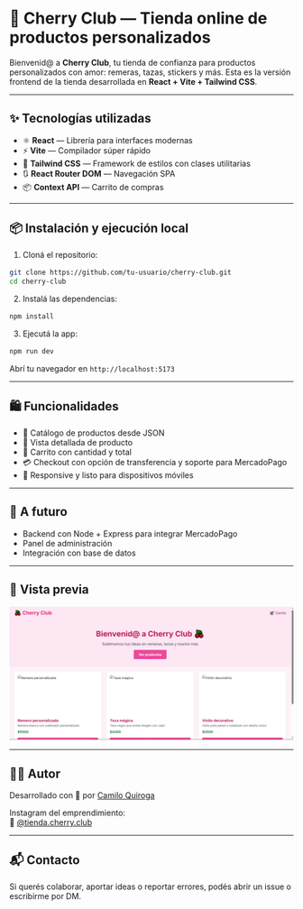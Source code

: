 # 🍒 Cherry Club — Tienda online de productos personalizados

Bienvenid@ a **Cherry Club**, tu tienda de confianza para productos personalizados con amor: remeras, tazas, stickers y más. Esta es la versión frontend de la tienda desarrollada en **React + Vite + Tailwind CSS**.

---

## ✨ Tecnologías utilizadas

- ⚛️ **React** — Librería para interfaces modernas
- ⚡ **Vite** — Compilador súper rápido
- 🎨 **Tailwind CSS** — Framework de estilos con clases utilitarias
- 🔃 **React Router DOM** — Navegación SPA
- 📦 **Context API** — Carrito de compras

---

## 📦 Instalación y ejecución local

1. Cloná el repositorio:

```bash
git clone https://github.com/tu-usuario/cherry-club.git
cd cherry-club
```

2. Instalá las dependencias:

```bash
npm install
```

3. Ejecutá la app:

```bash
npm run dev
```

Abrí tu navegador en `http://localhost:5173`

---

## 🛍️ Funcionalidades

- 📃 Catálogo de productos desde JSON
- 🧩 Vista detallada de producto
- 🛒 Carrito con cantidad y total
- 💳 Checkout con opción de transferencia y soporte para MercadoPago
- 📱 Responsive y listo para dispositivos móviles

---

## 🚀 A futuro

- Backend con Node + Express para integrar MercadoPago
- Panel de administración
- Integración con base de datos

---

## 📸 Vista previa

![Vista previa de Cherry Club](./public/img/prototipe.png)


---

## 🧑‍💻 Autor

Desarrollado con 💖 por [Camilo Quiroga](https://github.com/camiloquirogadev)

Instagram del emprendimiento:  
📸 [@tienda.cherry.club](https://www.instagram.com/tienda.cherry.club/)

---

## 📬 Contacto

Si querés colaborar, aportar ideas o reportar errores, podés abrir un issue o escribirme por DM.